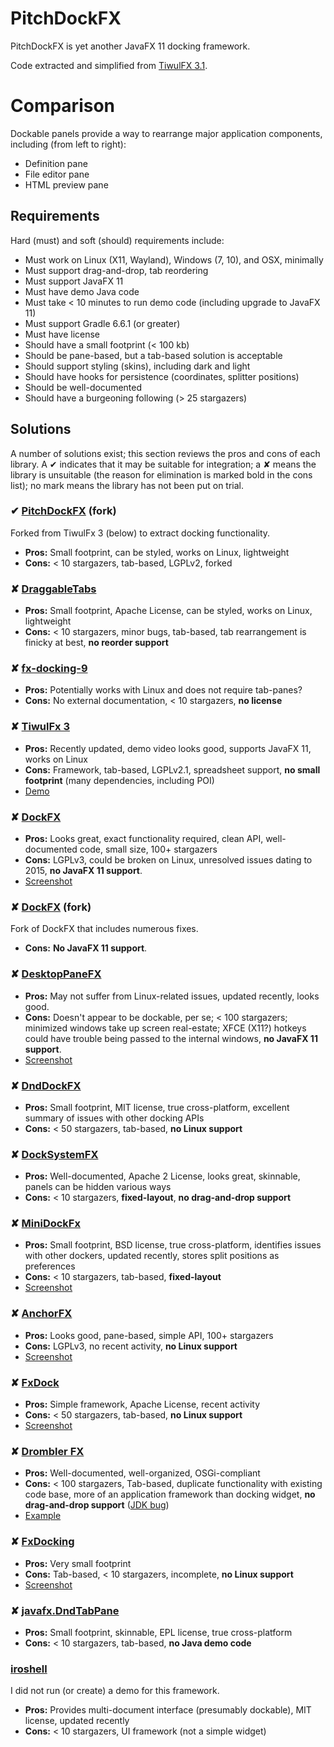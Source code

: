 # PitchDockFX

PitchDockFX is yet another JavaFX 11 docking framework.

Code extracted and simplified from [TiwulFX 3.1](https://bitbucket.org/panemu/tiwulfx/src/master/).

# Comparison

Dockable panels provide a way to rearrange major application components, including (from left to right):

- Definition pane
- File editor pane
- HTML preview pane

## Requirements

Hard (must) and soft (should) requirements include:

- Must work on Linux (X11, Wayland), Windows (7, 10), and OSX, minimally
- Must support drag-and-drop, tab reordering
- Must support JavaFX 11
- Must have demo Java code
- Must take < 10 minutes to run demo code (including upgrade to JavaFX 11)
- Must support Gradle 6.6.1 (or greater)
- Must have license
- Should have a small footprint (< 100 kb)
- Should be pane-based, but a tab-based solution is acceptable
- Should support styling (skins), including dark and light
- Should have hooks for persistence (coordinates, splitter positions)
- Should be well-documented
- Should have a burgeoning following (> 25 stargazers)

## Solutions

A number of solutions exist; this section reviews the pros and cons of each library. A ✔ indicates that it may be suitable for integration; a ✘ means the library is unsuitable (the reason for elimination is marked bold in the cons list); no mark means the library has not been put on trial.

### ✔ [PitchDockFX](https://github.com/DaveJarvis/PitchDockFX) (fork)

Forked from TiwulFx 3 (below) to extract docking functionality.

- **Pros:** Small footprint, can be styled, works on Linux, lightweight
- **Cons:** < 10 stargazers, tab-based, LGPLv2, forked

### ✘ [DraggableTabs](https://github.com/xylo/DraggableTabs)

- **Pros:** Small footprint, Apache License, can be styled, works on Linux, lightweight
- **Cons:** < 10 stargazers, minor bugs, tab-based, tab rearrangement is finicky at best, **no reorder support**

### ✘ [fx-docking-9](https://github.com/Valery-Sh/fx-docking-9)

- **Pros:** Potentially works with Linux and does not require tab-panes?
- **Cons:** No external documentation, < 10 stargazers, **no license**

### ✘ [TiwulFx 3](https://bitbucket.org/panemu/tiwulfx/)

- **Pros:** Recently updated, demo video looks good, supports JavaFX 11, works on Linux
- **Cons:** Framework, tab-based, LGPLv2.1, spreadsheet support, **no small footprint** (many dependencies, including POI)
- [Demo](https://www.youtube.com/watch?v=q_n23Ah1ftQ)

### ✘ <a href="https://github.com/RobertBColton/DockFX" class="rich-diff-level-one">DockFX</a>

- **Pros:** Looks great, exact functionality required, clean API, well-documented code, small size, 100+ stargazers
- **Cons:** LGPLv3, could be broken on Linux, unresolved issues dating to 2015, **no JavaFX 11 support**.
- [Screenshot](https://camo.githubusercontent.com/a29bf6ffe8051e3099c7270bd3e7e9313d3955da/687474703a2f2f73697465732e7073752e6564752f726f6265727462636f6c746f6e2f77702d636f6e74656e742f75706c6f6164732f73697465732f31393630382f323031342f31302f646f636b6678686f7665722e706e67)

### ✘ [DockFX](https://github.com/hkmoon/DockFX) (fork)

Fork of DockFX that includes numerous fixes.

- **Cons:** **No JavaFX 11 support**.

### ✘ <a href="https://github.com/kordamp/desktoppanefx" class="rich-diff-level-one">DesktopPaneFX</a>

- **Pros:** May not suffer from Linux-related issues, updated recently, looks good.
- **Cons:** Doesn't appear to be dockable, per se; < 100 stargazers; minimized windows take up screen real-estate; XFCE (X11?) hotkeys could have trouble being passed to the internal windows, **no JavaFX 11 support**.
- [Screenshot](https://github.com/kordamp/desktoppanefx/blob/master/screenshots/desktoppanefx.png)

### ✘ <a href="https://github.com/ccarlow/DndDockFX" class="rich-diff-level-one">DndDockFX</a>

- **Pros:** Small footprint, MIT license, true cross-platform, excellent summary of issues with other docking APIs
- **Cons:** < 50 stargazers, tab-based, **no Linux support**

### ✘ [DockSystemFX](https://github.com/Dansoftowner/DockSystemFX)

- **Pros:** Well-documented, Apache 2 License, looks great, skinnable, panels can be hidden various ways
- **Cons:** < 10 stargazers, **fixed-layout**, **no drag-and-drop support**

### ✘ [MiniDockFx](https://github.com/skfcz/MiniDockFx)

- **Pros:** Small footprint, BSD license, true cross-platform, identifies issues with other dockers, updated recently, stores split positions as preferences
- **Cons:** < 10 stargazers, tab-based, **fixed-layout**
- [Screenshot](https://raw.githubusercontent.com/skfcz/MiniDockFx/master/data/screen.png)

### ✘ [AnchorFX](https://github.com/alexbodogit/AnchorFX)

- **Pros:** Looks good, pane-based, simple API, 100+ stargazers
- **Cons:** LGPLv3, no recent activity, **no Linux support**
- [Screenshot](https://raw.githubusercontent.com/alexbodogit/AnchorFX/master/src/main/resources/screenshot.png)

### ✘ [FxDock](https://github.com/andy-goryachev/FxDock)

- **Pros:** Simple framework, Apache License, recent activity
- **Cons:** < 50 stargazers, tab-based, **no Linux support**
- [Screenshot](https://raw.githubusercontent.com/andy-goryachev/FxDock/master/screenshots/2016-0521-125006-709.png)

### ✘ [Drombler FX](https://github.com/Drombler/drombler-fx)

- **Pros:** Well-documented, well-organized, OSGi-compliant
- **Cons:** < 100 stargazers, Tab-based, duplicate functionality with existing code base, more of an application framework than docking widget, **no drag-and-drop support** ([JDK bug](https://bugs.openjdk.java.net/browse/JDK-8092098))
- [Example](https://www.drombler.org/drombler-fx/1.0/docs/tutorial/images/docking/docking-areas-tutorial.png)

### ✘ [FxDocking](https://github.com/kasemir/FxDocking)

- **Pros:** Very small footprint
- **Cons:** Tab-based, < 10 stargazers, incomplete, **no Linux support**
- [Screenshot](https://raw.githubusercontent.com/alexbodogit/AnchorFX/master/src/main/resources/screenshot.png)

### ✘ [javafx.DndTabPane](https://github.com/sibvisions/javafx.DndTabPane)

- **Pros:** Small footprint, skinnable, EPL license, true cross-platform
- **Cons:** < 10 stargazers, tab-based, **no Java demo code**

### [iroshell](https://github.com/JeffreyRiggle/iroshell)

I did not run (or create) a demo for this framework.

- **Pros:** Provides multi-document interface (presumably dockable), MIT license, updated recently
- **Cons:** < 10 stargazers, UI framework (not a simple widget)

